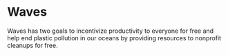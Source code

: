 # Waves
Waves has two goals to incentivize productivity to everyone for free and help end plastic pollution in our oceans by providing resources to nonprofit cleanups for free.
